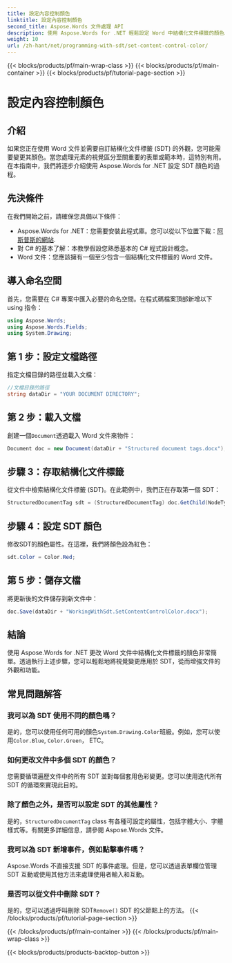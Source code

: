 ```yaml
---
title: 設定內容控制顏色
linktitle: 設定內容控制顏色
second_title: Aspose.Words 文件處理 API
description: 使用 Aspose.Words for .NET 輕鬆設定 Word 中結構化文件標籤的顏色。透過這個簡單的指南自訂您的 SDT 以增強文件外觀。
weight: 10
url: /zh-hant/net/programming-with-sdt/set-content-control-color/
---
```


{{< blocks/products/pf/main-wrap-class >}}
{{< blocks/products/pf/main-container >}}
{{< blocks/products/pf/tutorial-page-section >}}

# 設定內容控制顏色

## 介紹

如果您正在使用 Word 文件並需要自訂結構化文件標籤 (SDT) 的外觀，您可能需要變更其顏色。當您處理元素的視覺區分至關重要的表單或範本時，這特別有用。在本指南中，我們將逐步介紹使用 Aspose.Words for .NET 設定 SDT 顏色的過程。

## 先決條件

在我們開始之前，請確保您具備以下條件：
-  Aspose.Words for .NET：您需要安裝此程式庫。您可以從以下位置下載：[阿斯普斯的網站](https://releases.aspose.com/words/net/).
- 對 C# 的基本了解：本教學假設您熟悉基本的 C# 程式設計概念。
- Word 文件：您應該擁有一個至少包含一個結構化文件標籤的 Word 文件。

## 導入命名空間

首先，您需要在 C# 專案中匯入必要的命名空間。在程式碼檔案頂部新增以下 using 指令：

```csharp
using Aspose.Words;
using Aspose.Words.Fields;
using System.Drawing;
```

## 第 1 步：設定文檔路徑

指定文檔目錄的路徑並載入文檔：

```csharp
//文檔目錄的路徑
string dataDir = "YOUR DOCUMENT DIRECTORY";
```

## 第 2 步：載入文檔

創建一個`Document`透過載入 Word 文件來物件：

```csharp
Document doc = new Document(dataDir + "Structured document tags.docx");
```

## 步驟 3：存取結構化文件標籤

從文件中檢索結構化文件標籤 (SDT)。在此範例中，我們正在存取第一個 SDT：

```csharp
StructuredDocumentTag sdt = (StructuredDocumentTag) doc.GetChild(NodeType.StructuredDocumentTag, 0, true);
```

## 步驟 4：設定 SDT 顏色

修改SDT的顏色屬性。在這裡，我們將顏色設為紅色：

```csharp
sdt.Color = Color.Red;
```

## 第 5 步：儲存文檔

將更新後的文件儲存到新文件中：

```csharp
doc.Save(dataDir + "WorkingWithSdt.SetContentControlColor.docx");
```

## 結論

使用 Aspose.Words for .NET 更改 Word 文件中結構化文件標籤的顏色非常簡單。透過執行上述步驟，您可以輕鬆地將視覺變更應用於 SDT，從而增強文件的外觀和功能。

## 常見問題解答

### 我可以為 SDT 使用不同的顏色嗎？

是的，您可以使用任何可用的顏色`System.Drawing.Color`班級。例如，您可以使用`Color.Blue`, `Color.Green`， ETC。

### 如何更改文件中多個 SDT 的顏色？

您需要循環遍歷文件中的所有 SDT 並對每個套用色彩變更。您可以使用迭代所有 SDT 的循環來實現此目的。

### 除了顏色之外，是否可以設定 SDT 的其他屬性？

是的，`StructuredDocumentTag` class 有各種可設定的屬性，包括字體大小、字體樣式等。有關更多詳細信息，請參閱 Aspose.Words 文件。

### 我可以為 SDT 新增事件，例如點擊事件嗎？

Aspose.Words 不直接支援 SDT 的事件處理。但是，您可以透過表單欄位管理 SDT 互動或使用其他方法來處理使用者輸入和互動。

### 是否可以從文件中刪除 SDT？

是的，您可以透過呼叫刪除 SDT`Remove()` SDT 的父節點上的方法。
{{< /blocks/products/pf/tutorial-page-section >}}

{{< /blocks/products/pf/main-container >}}
{{< /blocks/products/pf/main-wrap-class >}}

{{< blocks/products/products-backtop-button >}}
